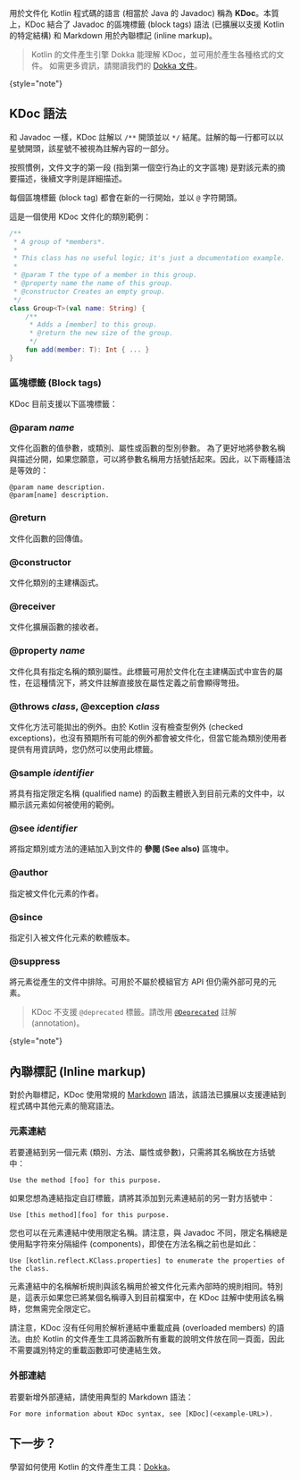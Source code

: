 [//]: # (title: 文件化 Kotlin 程式碼：KDoc)

用於文件化 Kotlin 程式碼的語言 (相當於 Java 的 Javadoc) 稱為 **KDoc**。本質上，KDoc 結合了 Javadoc 的區塊標籤 (block tags) 語法 (已擴展以支援 Kotlin 的特定結構) 和 Markdown 用於內聯標記 (inline markup)。

> Kotlin 的文件產生引擎 Dokka 能理解 KDoc，並可用於產生各種格式的文件。
> 如需更多資訊，請閱讀我們的 [Dokka 文件](dokka-introduction.md)。
>
{style="note"}

## KDoc 語法

和 Javadoc 一樣，KDoc 註解以 `/**` 開頭並以 `*/` 結尾。註解的每一行都可以以星號開頭，該星號不被視為註解內容的一部分。

按照慣例，文件文字的第一段 (指到第一個空行為止的文字區塊) 是對該元素的摘要描述，後續文字則是詳細描述。

每個區塊標籤 (block tag) 都會在新的一行開始，並以 `@` 字符開頭。

這是一個使用 KDoc 文件化的類別範例：

```kotlin
/**
 * A group of *members*.
 *
 * This class has no useful logic; it's just a documentation example.
 *
 * @param T the type of a member in this group.
 * @property name the name of this group.
 * @constructor Creates an empty group.
 */
class Group<T>(val name: String) {
    /**
     * Adds a [member] to this group.
     * @return the new size of the group.
     */
    fun add(member: T): Int { ... }
}
```

### 區塊標籤 (Block tags)

KDoc 目前支援以下區塊標籤：

### @param _name_

文件化函數的值參數，或類別、屬性或函數的型別參數。
為了更好地將參數名稱與描述分開，如果您願意，可以將參數名稱用方括號括起來。因此，以下兩種語法是等效的：

```none
@param name description.
@param[name] description.
```

### @return

文件化函數的回傳值。

### @constructor

文件化類別的主建構函式。

### @receiver

文件化擴展函數的接收者。

### @property _name_

文件化具有指定名稱的類別屬性。此標籤可用於文件化在主建構函式中宣告的屬性，在這種情況下，將文件註解直接放在屬性定義之前會顯得彆扭。

### @throws _class_, @exception _class_

文件化方法可能拋出的例外。由於 Kotlin 沒有檢查型例外 (checked exceptions)，也沒有預期所有可能的例外都會被文件化，但當它能為類別使用者提供有用資訊時，您仍然可以使用此標籤。

### @sample _identifier_

將具有指定限定名稱 (qualified name) 的函數主體嵌入到目前元素的文件中，以顯示該元素如何被使用的範例。

### @see _identifier_

將指定類別或方法的連結加入到文件的 **參閱 (See also)** 區塊中。

### @author

指定被文件化元素的作者。

### @since

指定引入被文件化元素的軟體版本。

### @suppress

將元素從產生的文件中排除。可用於不屬於模組官方 API 但仍需外部可見的元素。

> KDoc 不支援 `@deprecated` 標籤。請改用 [`@Deprecated`](https://kotlinlang.org/api/core/kotlin-stdlib/kotlin/-Deprecated/) 註解 (annotation)。
>
{style="note"}

## 內聯標記 (Inline markup)

對於內聯標記，KDoc 使用常規的 [Markdown](https://daringfireball.net/projects/markdown/syntax) 語法，該語法已擴展以支援連結到程式碼中其他元素的簡寫語法。

### 元素連結

若要連結到另一個元素 (類別、方法、屬性或參數)，只需將其名稱放在方括號中：

```none
Use the method [foo] for this purpose.
```

如果您想為連結指定自訂標籤，請將其添加到元素連結前的另一對方括號中：

```none
Use [this method][foo] for this purpose.
```

您也可以在元素連結中使用限定名稱。請注意，與 Javadoc 不同，限定名稱總是使用點字符來分隔組件 (components)，即使在方法名稱之前也是如此：

```none
Use [kotlin.reflect.KClass.properties] to enumerate the properties of the class.
```

元素連結中的名稱解析規則與該名稱用於被文件化元素內部時的規則相同。特別是，這表示如果您已將某個名稱導入到目前檔案中，在 KDoc 註解中使用該名稱時，您無需完全限定它。

請注意，KDoc 沒有任何用於解析連結中重載成員 (overloaded members) 的語法。由於 Kotlin 的文件產生工具將函數所有重載的說明文件放在同一頁面，因此不需要識別特定的重載函數即可使連結生效。

### 外部連結

若要新增外部連結，請使用典型的 Markdown 語法：

```none
For more information about KDoc syntax, see [KDoc](<example-URL>).
```

## 下一步？

學習如何使用 Kotlin 的文件產生工具：[Dokka](dokka-introduction.md)。